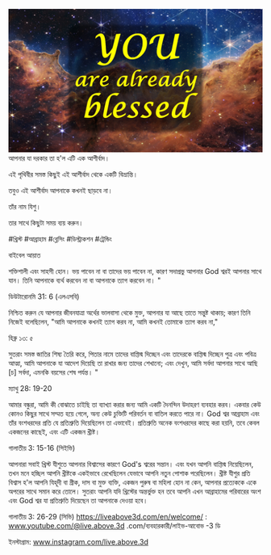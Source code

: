 ![Video cover image](../cover.jpg)
আপনার যা দরকার তা হ'ল এটি এক আশীর্বাদ।

এই পৃথিবীর সমস্ত কিছুই এই আশীর্বাদ থেকে একটি বিভ্রান্তি।

তবুও এই আশীর্বাদ আপনাকে কখনই ছাড়বে না।

তাঁর নাম যিশু।

তার সাথে কিছুটা সময় ব্যয় করুন।


#খ্রিস্ট #আব্রাহাম #ব্লেসিং #ডিস্ট্রাকশন #ট্রেন্ডিং


বাইবেল আয়াত

শক্তিশালী এবং সাহসী হোন। ভয় পাবেন না বা তাদের ভয় পাবেন না, কারণ সদাপ্রভু আপনার God শ্বরই আপনার সাথে যান। তিনি আপনাকে ব্যর্থ করবেন না বা আপনাকে ত্যাগ করবেন না। "

ডিউটারোনমি 31: 6 (এলএসবি)


নিশ্চিত করুন যে আপনার জীবনযাত্রা অর্থের ভালবাসা থেকে মুক্ত, আপনার যা আছে তাতে সন্তুষ্ট থাকায়; কারণ তিনি নিজেই বলেছিলেন, "আমি আপনাকে কখনই ত্যাগ করব না, আমি কখনই তোমাকে ত্যাগ করব না,"

হিব্রু ১৩: ৫

সুতরাং সমস্ত জাতির শিষ্য তৈরি করে, পিতার নামে তাদের বাপ্তিস্ম দিচ্ছেন এবং তাদেরকে বাপ্তিস্ম দিচ্ছেন পুত্র এবং পবিত্র আত্মা, আমি আপনাকে যা আদেশ দিয়েছি তা রাখার জন্য তাদের শেখানো; এবং দেখুন, আমি সর্বদা আপনার সাথে আছি [চ] সর্বদা, এমনকি বয়সের শেষ পর্যন্ত। "

ম্যাথু 28: 19-20

আমার বন্ধুরা, আমি কী বোঝাতে চাইছি তা ব্যাখ্যা করার জন্য আমি একটি দৈনন্দিন উদাহরণ ব্যবহার করব। একবার কেউ কোনও কিছুর সাথে সম্মত হয়ে গেলে, অন্য কেউ চুক্তিটি পরিবর্তন বা বাতিল করতে পারে না। God শ্বর আব্রাহাম এবং তাঁর বংশধরদের প্রতি যে প্রতিশ্রুতি দিয়েছিলেন তা এভাবেই। প্রতিশ্রুতি অনেক বংশধরদের কাছে করা হয়নি, তবে কেবল একজনের কাছেই, এবং এটি একজন খ্রীষ্ট।

গালাতীয় 3: 15-16 (সিইভি)

আপনারা সবাই খ্রিস্ট যীশুতে আপনার বিশ্বাসের কারণে God's শ্বরের সন্তান। এবং যখন আপনি বাপ্তিস্ম নিয়েছিলেন, তখন মনে হচ্ছিল আপনি খ্রীষ্টকে একইভাবে রেখেছিলেন যেভাবে আপনি নতুন পোশাক পরেছিলেন। খ্রীষ্ট যীশুর প্রতি বিশ্বাস হ'ল আপনি যিহূদী বা গ্রীক, দাস বা মুক্ত ব্যক্তি, একজন পুরুষ বা মহিলা হোন না কেন, আপনার প্রত্যেককে একে অপরের সাথে সমান করে তোলে। সুতরাং আপনি যদি খ্রিস্টের অন্তর্ভুক্ত হন তবে আপনি এখন আব্রাহামের পরিবারের অংশ এবং God শ্বর যা প্রতিশ্রুতি দিয়েছেন তা আপনাকে দেওয়া হবে।

গালাতীয় 3: 26-29 (সিভি) https://liveabove3d.com/en/welcome/ : www.youtube.com/@live.above.3d .com/ব্যবহারকারী/লাইভ-আবোভ -3 ডি


ইনস্টাগ্রাম: www.instagram.com/live.above.3d












